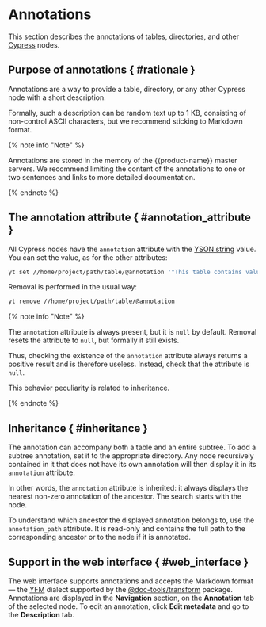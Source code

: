 # Annotations

This section describes the annotations of tables, directories, and other [Cypress](../../../user-guide/storage/cypress.md) nodes.

## Purpose of annotations { #rationale }

Annotations are a way to provide a table, directory, or any other Cypress node with a short description.

Formally, such a description can be random text up to 1 KB, consisting of non-control ASCII characters, but we recommend sticking to Markdown format.

{% note info "Note" %}

Annotations are stored in the memory of the {{product-name}} master servers. We recommend limiting the content of the annotations to one or two sentences and links to more detailed documentation.

{% endnote %}

## The annotation attribute { #annotation_attribute }

All Cypress nodes have the `annotation` attribute with the [YSON string](../../../user-guide/storage/yson.md) value. You can set the value, as for the other attributes:

```bash
yt set //home/project/path/table/@annotation '"This table contains valuable data."'
```

Removal is performed in the usual way:

```bash
yt remove //home/project/path/table/@annotation
```

{% note info "Note" %}

The `annotation` attribute is always present, but it is `null` by default. Removal resets the attribute to `null`, but formally it still exists.

Thus, checking the existence of the `annotation` attribute always returns a positive result and is therefore useless.  Instead, check that the attribute is `null`.

This behavior peculiarity is related to inheritance.

{% endnote %}

## Inheritance { #inheritance }

The annotation can accompany both a table and an entire subtree. To add a subtree annotation, set it to the appropriate directory. Any node recursively contained in it that does not have its own annotation will then display it in its `annotation` attribute.

In other words, the `annotation` attribute is inherited: it always displays the nearest non-zero annotation of the ancestor. The search starts with the node.

To understand which ancestor the displayed annotation belongs to, use the `annotation_path` attribute. It is read-only and contains the full path to the corresponding ancestor or to the node if it is annotated.

## Support in the web interface { #web_interface }

The web interface supports annotations and accepts the Markdown format — the [YFM](https://ydocs.tech/en/) dialect supported by the [@doc-tools/transform](https://www.npmjs.com/package/@doc-tools/transform) package.
Annotations are displayed in the **Navigation** section, on the **Annotation** tab of the selected node. To edit an annotation, click **Edit metadata** and go to the **Description** tab.
